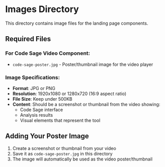 # Images Directory

This directory contains image files for the landing page components.

## Required Files

### For Code Sage Video Component:
- `code-sage-poster.jpg` - Poster/thumbnail image for the video player

### Image Specifications:
- **Format**: JPG or PNG
- **Resolution**: 1920x1080 or 1280x720 (16:9 aspect ratio)
- **File Size**: Keep under 500KB
- **Content**: Should be a screenshot or thumbnail from the video showing:
  - Code Sage interface
  - Analysis results
  - Visual elements that represent the tool

## Adding Your Poster Image

1. Create a screenshot or thumbnail from your video
2. Save it as `code-sage-poster.jpg` in this directory
3. The image will automatically be used as the video poster/thumbnail 